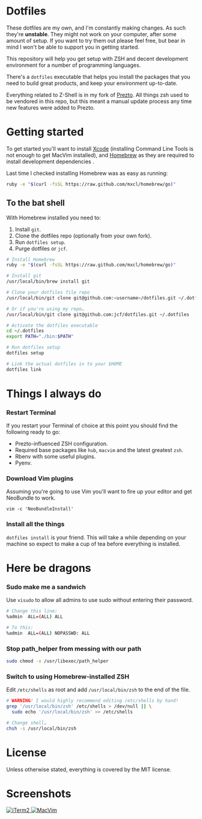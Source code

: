 # Dotfiles

These dotfiles are my own, and I'm constantly making changes. As such
they're **unstable**. They might not work on your computer, after some
amount of setup. If you want to try them out please feel free, but bear
in mind I won't be able to support you in getting started.

This repository will help you get setup with ZSH and decent development
environment for a number of programming languages.

There's a `dotfiles` executable that helps you install the packages that
you need to build great products, and keep your environment up-to-date.

Everything related to Z-Shell is in my fork of [Prezto][]. All things
zsh used to be vendored in this repo, but this meant a manual update
process any time new features were added to Prezto.

# Getting started

To get started you'll want to install [Xcode][] (installing Command Line
Tools is not enough to get MacVim installed), and [Homebrew][] as they
are required to install development dependencies .

Last time I checked installing Homebrew was as easy as running:

``` sh
ruby -e "$(curl -fsSL https://raw.github.com/mxcl/homebrew/go)"
```

## To the bat shell

With Homebrew installed you need to:

1. Install `git`.
2. Clone the dotfiles repo (optionally from your own fork).
3. Run `dotfiles setup`.
4. Purge dotfiles or `jcf`.

``` sh
# Install Homebrew
ruby -e "$(curl -fsSL https://raw.github.com/mxcl/homebrew/go)"

# Install git
/usr/local/bin/brew install git

# Clone your dotfiles file repo
/usr/local/bin/git clone git@github.com:<username>/dotfiles.git ~/.dotfiles

# Or if you're using my repo…
/usr/local/bin/git clone git@github.com:jcf/dotfiles.git ~/.dotfiles

# Activate the dotfiles executable
cd ~/.dotfiles
export PATH="./bin:$PATH"

# Run dotfiles setup
dotfiles setup

# Link the actual dotfiles in to your $HOME
dotfiles link
```

# Things I always do

### Restart Terminal

If you restart your Terminal of choice at this point you should find the
following ready to go:

- Prezto-influenced ZSH configuration.
- Required base packages like `hub`, `macvim` and the latest greatest
  `zsh`.
- Rbenv with some useful plugins.
- Pyenv.

### Download Vim plugins

Assuming you're going to use Vim you'll want to fire up your editor and
get NeoBundle to work.

```
vim -c 'NeoBundleInstall'
```

### Install all the things

`dotfiles install` is your friend. This will take a while depending on
your machine so expect to make a cup of tea before everything is
installed.

# Here be dragons

### Sudo make me a sandwich

Use `visudo` to allow all admins to use sudo without entering their
password.

``` sh
# Change this line:
%admin	ALL=(ALL) ALL

# To this:
%admin	ALL=(ALL) NOPASSWD: ALL
```

### Stop path_helper from messing with our path

``` sh
sudo chmod -x /usr/libexec/path_helper
```

### Switch to using Homebrew-installed ZSH

Edit `/etc/shells` as root and add `/usr/local/bin/zsh` to the end of
the file.

``` sh
# WARNING! I would highly recommend editing /etc/shells by hand!
grep '/usr/local/bin/zsh' /etc/shells > /dev/null || \
  sudo echo '/usr/local/bin/zsh' >> /etc/shells

# Change shell…
chsh -s /usr/local/bin/zsh
```

# License

Unless otherwise stated, everything is covered by the MIT license.

# Screenshots

<a href="http://cl.ly/image/2P1h270Z3n3a">
  <img alt="iTerm2" src="http://f.cl.ly/items/2A0p2z1B212Z1d341S2x/shell.png"></img>
</a>

<a href="http://cl.ly/image/0F2J1f331J3v">
  <img alt="MacVim" src="http://f.cl.ly/items/2z0E2U0G0F3V2m3s3m0j/editor.png"></img>
</a>

[Prezto]: https://github.com/jcf/prezto
[Xcode]: https://developer.apple.com/xcode/
[Homebrew]: https://github.com/mxcl/homebrew/wiki/Installation
